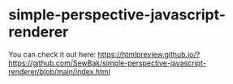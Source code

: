 # simple-perspective-javascript-renderer
You can check it out here: https://htmlpreview.github.io/?https://github.com/SewBak/simple-perspective-javascript-renderer/blob/main/index.html
